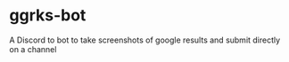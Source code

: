 # ggrks-bot
A Discord to bot to take screenshots of google results and submit directly on a channel

